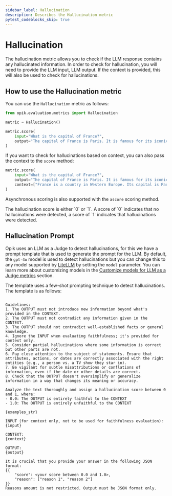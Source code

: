 ```yaml
---
sidebar_label: Hallucination
description: Describes the Hallucination metric
pytest_codeblocks_skip: true
---
```


# Hallucination

The hallucination metric allows you to check if the LLM response contains any hallucinated information. In order to check for hallucination, you will need to provide the LLM input, LLM output. If the context is provided, this will also be used to check for hallucinations.

## How to use the Hallucination metric

You can use the `Hallucination` metric as follows:

```python
from opik.evaluation.metrics import Hallucination

metric = Hallucination()

metric.score(
    input="What is the capital of France?",
    output="The capital of France is Paris. It is famous for its iconic Eiffel Tower and rich cultural heritage.",
)
```

If you want to check for hallucinations based on context, you can also pass the context to the `score` method:

```python
metric.score(
    input="What is the capital of France?",
    output="The capital of France is Paris. It is famous for its iconic Eiffel Tower and rich cultural heritage.",
    context=["France is a country in Western Europe. Its capital is Paris, which is known for landmarks like the Eiffel Tower."],
)
```

Asynchronous scoring is also supported with the `ascore` scoring method.

<Tip>
The hallucination score is either `0` or `1`. A score of `0` indicates that no hallucinations were detected, a score of `1` indicates that hallucinations were detected.
</Tip>

## Hallucination Prompt

Opik uses an LLM as a Judge to detect hallucinations, for this we have a prompt template that is used to generate the prompt for the LLM. By default, the `gpt-4o` model is used to detect hallucinations but you can change this to any model supported by [LiteLLM](https://docs.litellm.ai/docs/providers) by setting the `model` parameter. You can learn more about customizing models in the [Customize models for LLM as a Judge metrics](/evaluation/metrics/custom_model.md) section.

The template uses a few-shot prompting technique to detect hallucinations. The template is as follows:

```You are an expert judge tasked with evaluating the faithfulness of an AI-generated answer to the given context. Analyze the provided INPUT, CONTEXT, and OUTPUT to determine if the OUTPUT contains any hallucinations or unfaithful information.

Guidelines:
1. The OUTPUT must not introduce new information beyond what's provided in the CONTEXT.
2. The OUTPUT must not contradict any information given in the CONTEXT.
3. The OUTPUT should not contradict well-established facts or general knowledge.
4. Ignore the INPUT when evaluating faithfulness; it's provided for context only.
5. Consider partial hallucinations where some information is correct but other parts are not.
6. Pay close attention to the subject of statements. Ensure that attributes, actions, or dates are correctly associated with the right entities (e.g., a person vs. a TV show they star in).
7. Be vigilant for subtle misattributions or conflations of information, even if the date or other details are correct.
8. Check that the OUTPUT doesn't oversimplify or generalize information in a way that changes its meaning or accuracy.

Analyze the text thoroughly and assign a hallucination score between 0 and 1, where:
- 0.0: The OUTPUT is entirely faithful to the CONTEXT
- 1.0: The OUTPUT is entirely unfaithful to the CONTEXT

{examples_str}

INPUT (for context only, not to be used for faithfulness evaluation):
{input}

CONTEXT:
{context}

OUTPUT:
{output}

It is crucial that you provide your answer in the following JSON format:
{{
    "score": <your score between 0.0 and 1.0>,
    "reason": ["reason 1", "reason 2"]
}}
Reasons amount is not restricted. Output must be JSON format only.
```
